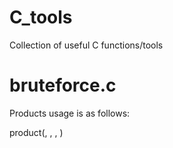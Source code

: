 # C_tools
Collection of useful C functions/tools

# bruteforce.c

Products usage is as follows:

product(<set>, <set length>,  <repeat>, <callback function>) 
